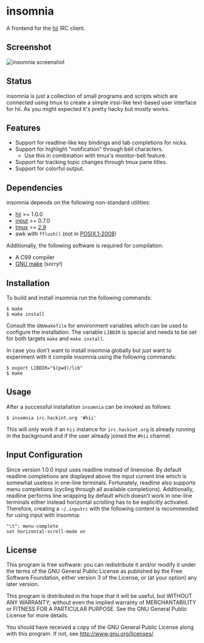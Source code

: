 # insomnia

A frontend for the [hii][hii github] IRC client.

## Screenshot

![insomnia screenshot](https://gist.githubusercontent.com/nmeum/3886bef9c4b07f42bcc4d15da1c0177e/raw/8d01fbe80a7843fec58f098fcdca591fecdc97a9/insomnia.png)

## Status

insomnia is just a collection of small programs and scripts which are
connected using tmux to create a simple irssi-like text-based user
interface for hii. As you might expected it's pretty hacky but mostly
works.

## Features

* Support for readline-like key bindings and tab completions for nicks.
* Support for highlight "notification" through bell characters.
	* Use this in combination with tmux's monitor-bell feature.
* Support for tracking topic changes through tmux pane titles.
* Support for colorful output.

## Dependencies

insomnia depends on the following non-standard utilities:

* [hii][hii github] >= 1.0.0
* [input][input github] >= 0.7.0
* [tmux][tmux homepage] >= [2.9][tmux pr 1487]
* awk with `fflush()` (not in [POSIX.1‐2008][posix issue 634])

Additionally, the following software is required for compilation:

* A C99 compiler
* [GNU make][GNU make] (sorry!)

## Installation

To build and install insomnia run the following commands:

	$ make
	$ make install

Consult the `GNUmakefile` for environment variables which can be used to
configure the installation. The variable `LIBDIR` is special and needs
to be set for both targets `make` and `make install`.

In case you don't want to install insomnia globally but just want to
experiment with it compile insomnia using the following commands:

	$ export LIBDIR="$(pwd)/lib"
	$ make

## Usage

After a successful installation `insomnia` can be invoked as follows:

	$ insomnia irc.hackint.org '#hii'

This will only work if an `hii` instance for `irc.hackint.org` is
already running in the background and if the user already joined the
`#hii` channel.

## Input Configuration

Since version 1.0.0 input uses readline instead of linenoise. By default
readline completions are displayed above the input current line which is
somewhat useless in one-line terminals. Fortunately, readline also
supports menu completions (cycling through all available completions).
Additionally, readline performs line wrapping by default which doesn't
work in one-line terminals either instead horizontal scrolling has to be
explicitly activated. Therefore, creating a `~/.inputrc` with the
following content is recommended for using input with insomnia:

	"\t": menu-complete
	set horizontal-scroll-mode on

## License

This program is free software: you can redistribute it and/or modify it
under the terms of the GNU General Public License as published by the
Free Software Foundation, either version 3 of the License, or (at your
option) any later version.

This program is distributed in the hope that it will be useful, but
WITHOUT ANY WARRANTY; without even the implied warranty of
MERCHANTABILITY or FITNESS FOR A PARTICULAR PURPOSE. See the GNU General
Public License for more details.

You should have received a copy of the GNU General Public License along
with this program. If not, see <http://www.gnu.org/licenses/>.

[hii github]: https://github.com/nmeum/hii
[input github]: https://github.com/nmeum/input
[tmux homepage]: https://tmux.github.io
[tmux pr 1487]: https://github.com/tmux/tmux/pull/1487
[posix issue 634]: http://austingroupbugs.net/view.php?id=634
[GNU make]: https://www.gnu.org/software/make/
